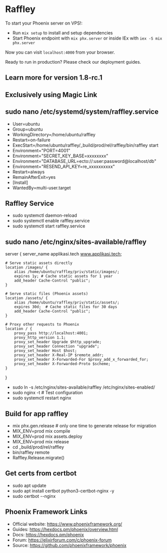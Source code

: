 # Raffley

To start your Phoenix server on VPS!:

* Run `mix setup` to install and setup dependencies
* Start Phoenix endpoint with `mix phx.server` or inside IEx with `iex -S mix phx.server`

Now you can visit `localhost:4000` from your browser.

Ready to run in production? Please check our deployment guides.

## Learn more for version 1.8-rc.1
## Exclusively using Magic Link
## sudo nano /etc/systemd/system/raffley.service

* User=ubuntu
* Group=ubuntu
* WorkingDirectory=/home/ubuntu/raffley
* Restart=on-failure
* ExecStart=/home/ubuntu/raffley/_build/prod/rel/raffley/bin/raffley start
* Environment="PORT=4001"
* Environment="SECRET_KEY_BASE=xxxxxxxx"
* Environment="DATABASE_URL=ecto://:user:password@localhost/db"
* Environment="RESEND_API_KEY=re_xxxxxxxxxx"
* Restart=always
* RemainAfterExit=yes
* [Install]
* WantedBy=multi-user.target

## Raffley Service

* sudo systemctl daemon-reload
* sudo systemctl enable raffley.service
* sudo systemctl start raffley.service

## sudo nano /etc/nginx/sites-available/raffley

server {
    server_name applikasi.tech www.applikasi.tech;

    # Serve static assets directly
    location /images/ {
        alias /home/ubuntu/raffley/priv/static/images/;
        expires 1y; # Cache static assets for 1 year
        add_header Cache-Control "public";
    }

    # Serve static files (Phoenix assets)
    location /assets/ {
        alias /home/ubuntu/raffley/priv/static/assets/;
        expires 30d;  # Cache static files for 30 days
        add_header Cache-Control "public";
    }

    # Proxy other requests to Phoenix
    location / {
        proxy_pass http://localhost:4001;
        proxy_http_version 1.1;
        proxy_set_header Upgrade $http_upgrade;
        proxy_set_header Connection "upgrade";
        proxy_set_header Host $host;
        proxy_set_header X-Real-IP $remote_addr;
        proxy_set_header X-Forwarded-For $proxy_add_x_forwarded_for;
        proxy_set_header X-Forwarded-Proto $scheme;
    }
}

* sudo ln -s /etc/nginx/sites-available/raffley /etc/nginx/sites-enabled/
* sudo nginx -t # Test configuration
* sudo systemctl restart nginx



## Build for app raffley

* mix phx.gen.release # only one time to generate release for migration
* MIX_ENV=prod mix compile
* MIX_ENV=prod mix assets.deploy
* MIX_ENV=prod mix release
* cd _build/prod/rel/raffley
* bin/raffley remote
* Raffley.Release.migrate()

## Get certs from certbot

* sudo apt update
* sudo apt install certbot python3-certbot-nginx -y
* sudo certbot --nginx

## Phoenix Framework Links

* Official website: https://www.phoenixframework.org/
* Guides: https://hexdocs.pm/phoenix/overview.html
* Docs: https://hexdocs.pm/phoenix
* Forum: https://elixirforum.com/c/phoenix-forum
* Source: https://github.com/phoenixframework/phoenix
